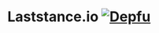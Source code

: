 # Laststance.io [![Depfu](https://badges.depfu.com/badges/a40b82f36f9bf23a3f4f927e2ae9be7d/overview.svg)](https://depfu.com/github/laststance/laststance.io?project_id=14236)
